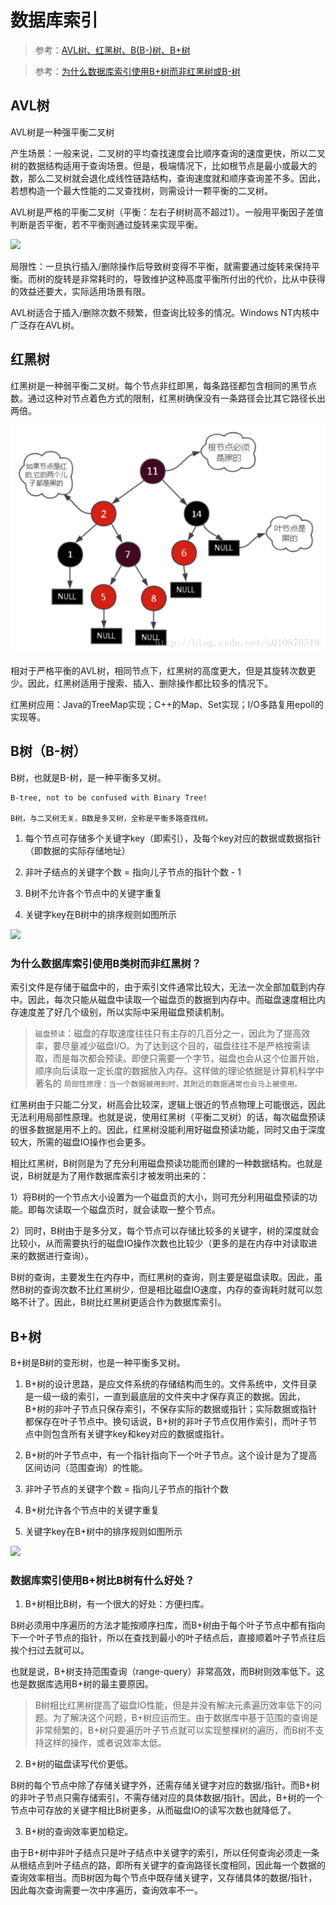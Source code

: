 # 数据库索引
> 参考：[AVL树、红黑树、B(B-)树、B+树](https://blog.csdn.net/xlgen157387/article/details/79450295)

> 参考：[为什么数据库索引使用B+树而非红黑树或B-树](https://www.cnblogs.com/aspirant/p/9214485.html)


## AVL树
AVL树是一种强平衡二叉树

产生场景：一般来说，二叉树的平均查找速度会比顺序查询的速度更快，所以二叉树的数据结构适用于查询场景。但是，极端情况下，比如根节点是最小或最大的数，那么二叉树就会退化成线性链路结构，查询速度就和顺序查询差不多。因此，若想构造一个最大性能的二叉查找树，则需设计一颗平衡的二叉树。

AVL树是严格的平衡二叉树（平衡：左右子树树高不超过1）。一般用平衡因子差值判断是否平衡，若不平衡则通过旋转来实现平衡。

![](resources/AVL树.png)

局限性：一旦执行插入/删除操作后导致树变得不平衡，就需要通过旋转来保持平衡。而树的旋转是非常耗时的，导致维护这种高度平衡所付出的代价，比从中获得的效益还要大，实际适用场景有限。

AVL树适合于插入/删除次数不频繁，但查询比较多的情况。Windows NT内核中广泛存在AVL树。


## 红黑树
红黑树是一种弱平衡二叉树。每个节点非红即黑，每条路径都包含相同的黑节点数。通过这种对节点着色方式的限制，红黑树确保没有一条路径会比其它路径长出两倍。

![](resources/红黑树.png)

相对于严格平衡的AVL树，相同节点下，红黑树的高度更大，但是其旋转次数更少。因此，红黑树适用于搜索、插入、删除操作都比较多的情况下。

红黑树应用：Java的TreeMap实现；C++的Map、Set实现；I/O多路复用epoll的实现等。

## B树（B-树）
B树，也就是B-树，是一种平衡多叉树。

```
B-tree, not to be confused with Binary Tree!

B树，与二叉树无关，B数是多叉树，全称是平衡多路查找树。
```

1. 每个节点可存储多个关键字key（即索引），及每个key对应的数据或数据指针（即数据的实际存储地址）

2. 非叶子结点的关键字个数 = 指向儿子节点的指针个数 - 1

3. B树不允许各个节点中的关键字重复

4. 关键字key在B树中的排序规则如图所示

![](resources/B树.png)


### **为什么数据库索引使用B类树而非红黑树？**

索引文件是存储于磁盘中的，由于索引文件通常比较大，无法一次全部加载到内存中。因此，每次只能从磁盘中读取一个磁盘页的数据到内存中。而磁盘速度相比内存速度差了好几个级别，所以实际中采用磁盘预读机制。

> `磁盘预读`：磁盘的存取速度往往只有主存的几百分之一，因此为了提高效率，要尽量减少磁盘I/O。为了达到这个目的，磁盘往往不是严格按需读取，而是每次都会预读。即使只需要一个字节，磁盘也会从这个位置开始，顺序向后读取一定长度的数据放入内存。这样做的理论依据是计算机科学中著名的 `局部性原理：当一个数据被用到时，其附近的数据通常也会马上被使用。`

红黑树由于只能二分叉，树高会比较深，逻辑上很近的节点物理上可能很远，因此无法利用局部性原理。也就是说，使用红黑树（平衡二叉树）的话，每次磁盘预读的很多数据是用不上的。因此，红黑树没能利用好磁盘预读功能，同时又由于深度较大，所需的磁盘IO操作也会更多。

相比红黑树，B树则是为了充分利用磁盘预读功能而创建的一种数据结构。也就是说，B树就是为了用作数据库索引才被发明出来的：

1）将B树的一个节点大小设置为一个磁盘页的大小，则可充分利用磁盘预读的功能。即每次读取一个磁盘页时，就会读取一整个节点。

2）同时，B树由于是多分叉，每个节点可以存储比较多的关键字，树的深度就会比较小，从而需要执行的磁盘IO操作次数也比较少（更多的是在内存中对读取进来的数据进行查询）。

B树的查询，主要发生在内存中，而红黑树的查询，则主要是磁盘读取。因此，虽然B树的查询次数不比红黑树少，但是相比磁盘IO速度，内存的查询耗时就可以忽略不计了。因此，B树比红黑树更适合作为数据库索引。


## B+树
B+树是B树的变形树，也是一种平衡多叉树。

1. B+树的设计思路，是应文件系统的存储结构而生的。文件系统中，文件目录是一级一级的索引，一直到最底层的文件夹中才保存真正的数据。因此，B+树的非叶子节点只保存索引，不保存实际的数据或指针；实际数据或指针都保存在叶子节点中。换句话说，B+树的非叶子节点仅用作索引，而叶子节点中则包含所有关键字key和key对应的数据或指针。

2. B+树的叶子节点中，有一个指针指向下一个叶子节点。这个设计是为了提高区间访问（范围查询）的性能。

3. 非叶子节点的关键字个数 = 指向儿子节点的指针个数 

4. B+树允许各个节点中的关键字重复

5. 关键字key在B+树中的排序规则如图所示

![](resources/B+树.png)


### **数据库索引使用B+树比B树有什么好处？**

1. B+树相比B树，有一个很大的好处：方便扫库。

B树必须用中序遍历的方法才能按顺序扫库，而B+树由于每个叶子节点中都有指向下一个叶子节点的指针，所以在查找到最小的叶子结点后，直接顺着叶子节点往后挨个扫过去就可以。

也就是说，B+树支持范围查询（range-query）非常高效，而B树则效率低下。这也是数据库选用B+树的最主要原因。

> B树相比红黑树提高了磁盘IO性能，但是并没有解决元素遍历效率低下的问题。为了解决这个问题，B+树应运而生。由于数据库中基于范围的查询是非常频繁的，B+树只要遍历叶子节点就可以实现整棵树的遍历，而B树不支持这样的操作，或者说效率太低。

2. B+树的磁盘读写代价更低。

B树的每个节点中除了存储关键字外，还需存储关键字对应的数据/指针。而B+树的非叶子节点只需存储索引，不需存储对应的具体数据/指针。因此，B+树的一个节点中可存放的关键字相比B树更多，从而磁盘IO的读写次数也就降低了。

3. B+树的查询效率更加稳定。

由于B+树中非叶子结点只是叶子结点中关键字的索引，所以任何查询必须走一条从根结点到叶子结点的路，即所有关键字的查询路径长度相同，因此每一个数据的查询效率相当。而B树因为每个节点中既存储关键字，又存储具体的数据/指针，因此每次查询需要一次中序遍历，查询效率不一。
